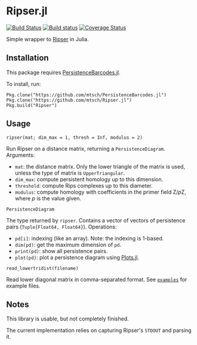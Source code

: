 # Ripser.jl

[![Build Status](https://travis-ci.org/mtsch/Ripser.jl.svg?branch=master)](https://travis-ci.org/mtsch/Ripser.jl)
[![Build status](https://ci.appveyor.com/api/projects/status/le4fbrk5hsgnf3ax?svg=true)](https://ci.appveyor.com/project/mtsch/ripser-jl)
[![Coverage Status](https://coveralls.io/repos/github/mtsch/Ripser.jl/badge.svg?branch=master)](https://coveralls.io/github/mtsch/Ripser.jl?branch=master)

Simple wrapper to [Ripser](https://github.com/Ripser/ripser) in Julia.

## Installation

This package requires
[PersistenceBarcodes.jl](https://github.com/mtsch/PersistenceBarcodes.jl).

To install, run:

```
Pkg.clone("https://github.com/mtsch/PersistenceBarcodes.jl")
Pkg.clone("https://github.com/mtsch/Ripser.jl")
Pkg.build("Ripser")
```

## Usage

```
ripser(mat; dim_max = 1, thresh = Inf, modulus = 2)
```

Run Ripser on a distance matrix, returning a `PersistenceDiagram`. Arguments:

* `mat`: the distance matrix. Only the lower triangle of the matrix is used,
  unless the type of matrix is `UpperTriangular`.
* `dim_max`: compute persistent homology up to this dimension.
* `threshold`: compute Rips complexes up to this diameter.
* `modulus`: compute homology with coefficients in the primer field Z/*p*Z,
  where *p* is the value given.

```
PersistenceDiagram
```

The type returned by `ripser`. Contains a vector of vectors of persistence pairs
(`Tuple{Float64, Float64}`). Operations:

* `pd[i]`: indexing (like an array). Note: the indexing is 1-based.
* `dim(pd)`: get the maximum dimension of `pd`.
* `print(pd)`: show all persistence pairs.
* `plot(pd)`: plot a persistence diagram using
  [Plots.jl](https://github.com/JuliaPlots/Plots.jl).

```
read_lowertridist(filename)
```

Read lower diagonal matrix in comma-separated format. See
[`examples`](examples) for example files.

## Notes

This library is usable, but not completely finished.

The current implementation relies on capturing Ripser's `STDOUT` and parsing it.
